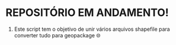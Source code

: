 # REPOSITÓRIO EM ANDAMENTO! 

1. Este script tem o objetivo de unir vários arquivos shapefile para converter tudo para geopackage 🌐
